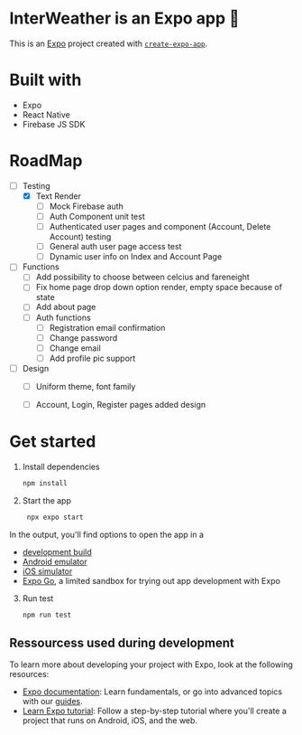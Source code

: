 # InterWeather is an Expo app 👋

This is an [Expo](https://expo.dev) project created with [`create-expo-app`](https://www.npmjs.com/package/create-expo-app).

# Built with
* Expo
* React Native
* Firebase JS SDK

# RoadMap                        
- [ ] Testing
  - [x] Text Render
    - [ ] Mock Firebase auth 
    - [ ] Auth Component unit test
    - [ ] Authenticated user pages and component (Account, Delete Account) testing
    - [ ] General auth user page access test
    - [ ] Dynamic user info on Index and Account Page
- [ ] Functions
  - [ ] Add possibility to choose between celcius and fareneight
  - [ ] Fix home page drop down option render, empty space because of state
  - [ ] Add about page
  - [ ] Auth functions
    - [ ] Registration email confirmation
    - [ ] Change password
    - [ ] Change email
    - [ ] Add profile pic support
- [ ] Design
  - [ ] Uniform theme, font family
  - [ ] Account, Login, Register pages added design
            

# Get started 
1. Install dependencies

   ```bash
   npm install
   ```

2. Start the app

   ```bash
    npx expo start
   ```
In the output, you'll find options to open the app in a

- [development build](https://docs.expo.dev/develop/development-builds/introduction/)
- [Android emulator](https://docs.expo.dev/workflow/android-studio-emulator/)
- [iOS simulator](https://docs.expo.dev/workflow/ios-simulator/)
- [Expo Go](https://expo.dev/go), a limited sandbox for trying out app development with Expo

3. Run test
   ```bash
   npm run test
   ```
## Ressourcess used during development

To learn more about developing your project with Expo, look at the following resources:

- [Expo documentation](https://docs.expo.dev/): Learn fundamentals, or go into advanced topics with our [guides](https://docs.expo.dev/guides).
- [Learn Expo tutorial](https://docs.expo.dev/tutorial/introduction/): Follow a step-by-step tutorial where you'll create a project that runs on Android, iOS, and the web.


